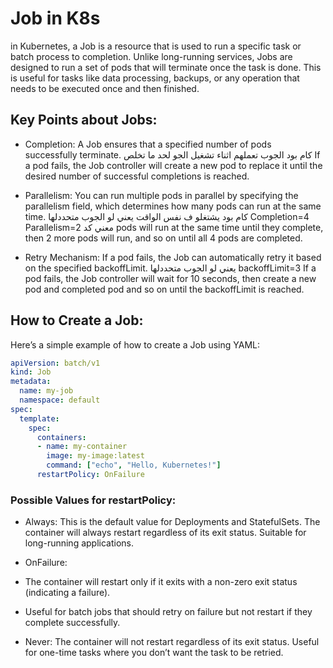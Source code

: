 
# Job in K8s 
 in Kubernetes, a Job is a resource that is used to run a specific task or batch process to completion. 
 Unlike long-running services, Jobs are designed to run a set of pods that will terminate once the task is done. 
 This is useful for tasks like data processing, backups, or any operation that needs to be executed once and then finished.


## Key Points about Jobs:
- Completion: A Job ensures that a specified number of pods successfully terminate.  كام بود  الجوب تعملهم اثناء تشغيل الجو لحد ما تخلص 
 If a pod fails, the Job controller will create a new pod to replace it until the desired number of successful completions is reached.


- Parallelism: You can run multiple pods in parallel by specifying the parallelism field, which determines how many pods can run at the same time.
  كام بود يشتغلو ف نفس الواقت 
  يعني لو الجوب متحددلها Completion=4
  Parallelism=2  معني كد 
  pods will run at the same time until they complete, then 2 more pods will run, and so on until all 4 pods are completed.

- Retry Mechanism: If a pod fails, the Job can automatically retry it based on the specified backoffLimit.
  يعني لو الجوب متحددلها backoffLimit=3 
  If a pod fails, the Job controller will wait for 10 seconds, then create a new pod and completed pod and so on until the backoffLimit is reached. 

## How to Create a Job:
Here’s a simple example of how to create a Job using YAML:
```yaml
apiVersion: batch/v1
kind: Job
metadata:
  name: my-job
  namespace: default
spec:
  template:
    spec:
      containers:
      - name: my-container
        image: my-image:latest
        command: ["echo", "Hello, Kubernetes!"]
      restartPolicy: OnFailure
```
### Possible Values for restartPolicy:
- Always: 
 This is the default value for Deployments and StatefulSets.
 The container will always restart regardless of its exit status.
 Suitable for long-running applications.

- OnFailure:
- The container will restart only if it exits with a non-zero exit status (indicating a failure).
- Useful for batch jobs that should retry on failure but not restart if they complete successfully.

- Never:
 The container will not restart regardless of its exit status.
 Useful for one-time tasks where you don’t want the task to be retried.


